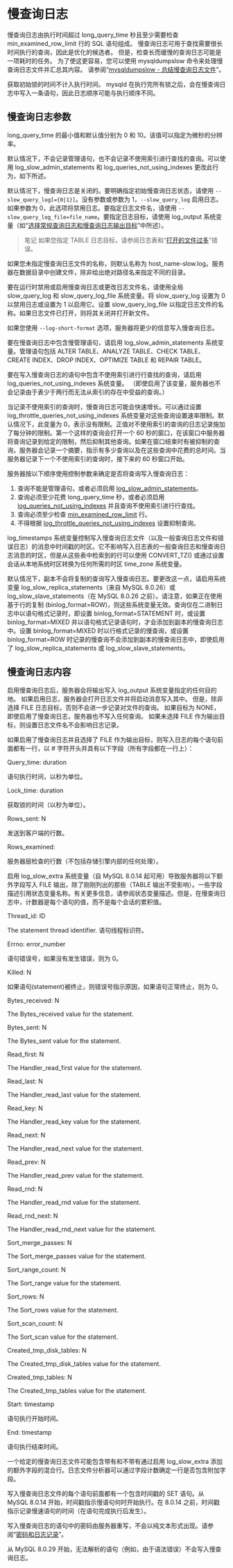 # 慢查询日志

慢查询日志由执行时间超过 long_query_time 秒且至少需要检查 min_examined_row_limit 行的 SQL 语句组成。 慢查询日志可用于查找需要很长时间执行的查询，因此是优化的候选者。 但是，检查长而缓慢的查询日志可能是一项耗时的任务。 为了使这更容易，您可以使用 mysqldumpslow 命令来处理慢查询日志文件并汇总其内容。 请参阅“[mysqldumpslow - 总结慢查询日志文件](慢查询日志.md)”。

获取初始锁的时间不计入执行时间。 mysqld 在执行完所有锁之后，会在慢查询日志中写入一条语句，因此日志顺序可能与执行顺序不同。

## 慢查询日志参数

long_query_time 的最小值和默认值分别为 0 和 10。该值可以指定为微秒的分辨率。

默认情况下，不会记录管理语句，也不会记录不使用索引进行查找的查询。可以使用 log_slow_admin_statements 和 log_queries_not_using_indexes 更改此行为，如下所述。

默认情况下，慢查询日志是关闭的。要明确指定初始慢查询日志状态，请使用 `--slow_query_log[={0|1}]`。没有参数或参数为 1，`--slow_query_log` 启用日志。如果参数为 0，此选项将禁用日志。要指定日志文件名，请使用 `--slow_query_log_file=file_name`。要指定日志目标，请使用 log_output 系统变量（如“[选择常规查询日志和慢查询日志输出目标](https://dev.mysql.com/doc/refman/8.0/en/log-destinations.html)”中所述）。

> 笔记
如果您指定 TABLE 日志目标，请参阅日志表和“[打开的文件过多](https://dev.mysql.com/doc/refman/8.0/en/log-destinations.html#log-destinations-tables-open-files)”错误。

如果您未指定慢查询日志文件的名称，则默认名称为 host_name-slow.log。服务器在数据目录中创建文件，除非给出绝对路径名来指定不同的目录。

要在运行时禁用或启用慢查询日志或更改日志文件名，请使用全局 slow_query_log 和 slow_query_log_file 系统变量。将 slow_query_log 设置为 0 以禁用日志或设置为 1 以启用它。设置 slow_query_log_file 以指定日志文件的名称。如果日志文件已打开，则将其关闭并打开新文件。

如果您使用 `--log-short-format` 选项，服务器将更少的信息写入慢查询日志。

要在慢查询日志中包含慢管理语句，请启用 log_slow_admin_statements 系统变量。管理语句包括 ALTER TABLE、ANALYZE TABLE、CHECK TABLE、CREATE INDEX、DROP INDEX、OPTIMIZE TABLE 和 REPAIR TABLE。

要在写入慢查询日志的语句中包含不使用索引进行行查找的查询，请启用 log_queries_not_using_indexes 系统变量。 （即使启用了该变量，服务器也不会记录由于表少于两行而无法从索引的存在中受益的查询。）

当记录不使用索引的查询时，慢查询日志可能会快速增长。可以通过设置 log_throttle_queries_not_using_indexes 系统变量对这些查询设置速率限制。默认情况下，此变量为 0，表示没有限制。正值对不使用索引的查询的日志记录施加了每分钟的限制。第一个这样的查询会打开一个 60 秒的窗口，在该窗口中服务器将查询记录到给定的限制，然后抑制其他查询。如果在窗口结束时有被抑制的查询，服务器会记录一个摘要，指示有多少查询以及在这些查询中花费的总时间。当服务器记录下一个不使用索引的查询时，接下来的 60 秒窗口开始。

服务器按以下顺序使用控制参数来确定是否将查询写入慢查询日志：

1. 查询不能是管理语句，或者必须启用 [log_slow_admin_statements](https://dev.mysql.com/doc/refman/8.0/en/server-system-variables.html#sysvar_log_slow_admin_statements)。
2. 查询必须至少花费 long_query_time 秒，或者必须启用 [log_queries_not_using_indexes](https://dev.mysql.com/doc/refman/8.0/en/server-system-variables.html#sysvar_log_queries_not_using_indexes) 并且查询不使用索引进行行查找。
3. 查询必须至少检查 [min_examined_row_limit](https://dev.mysql.com/doc/refman/8.0/en/server-system-variables.html#sysvar_min_examined_row_limit) 行。
4. 不得根据 [log_throttle_queries_not_using_indexes](https://dev.mysql.com/doc/refman/8.0/en/server-system-variables.html#sysvar_log_throttle_queries_not_using_indexes) 设置抑制查询。

log_timestamps 系统变量控制写入慢查询日志文件（以及一般查询日志文件和错误日志）的消息中时间戳的时区。它不影响写入日志表的一般查询日志和慢查询日志消息的时区，但是从这些表中检索到的行可以使用 CONVERT_TZ() 或通过设置会话从本地系统时区转换为任何所需的时区 time_zone 系统变量。

默认情况下，副本不会将复制的查询写入慢查询日志。要更改这一点，请启用系统变量 log_slow_replica_statements（来自 MySQL 8.0.26）或 log_slow_slave_statements（在 MySQL 8.0.26 之前）。请注意，如果正在使用基于行的复制 (binlog_format=ROW)，则这些系统变量无效。查询仅在二进制日志中以语句格式记录时，即设置 binlog_format=STATEMENT 时，或设置 binlog_format=MIXED 并以语句格式记录语句时，才会添加到副本的慢查询日志中。设置 binlog_format=MIXED 时以行格式记录的慢查询，或设置 binlog_format=ROW 时记录的慢查询不会添加到副本的慢查询日志中，即使启用了 log_slow_replica_statements 或 log_slow_slave_statements。

## 慢查询日志内容

启用慢查询日志后，服务器会将输出写入 log_output 系统变量指定的任何目的地。 如果启用日志，服务器会打开日志文件并将启动消息写入其中。 但是，除非选择 FILE 日志目标，否则不会进一步记录对文件的查询。 如果目标为 NONE，即使启用了慢查询日志，服务器也不写入任何查询。 如果未选择 FILE 作为输出目标，则设置日志文件名不会影响日志记录。

如果启用了慢查询日志并且选择了 FILE 作为输出目标，则写入日志的每个语句前面都有一行，以 # 字符开头并具有以下字段（所有字段都在一行上）：

Query_time: duration

语句执行时间，以秒为单位。

Lock_time: duration

获取锁的时间（以秒为单位）。

Rows_sent: N

发送到客户端的行数。

Rows_examined:

服务器层检查的行数（不包括存储引擎内部的任何处理）。

启用 log_slow_extra 系统变量（自 MySQL 8.0.14 起可用）导致服务器将以下额外字段写入 FILE 输出，除了刚刚列出的那些（TABLE 输出不受影响）。一些字段描述引用状态变量名称。有关更多信息，请参阅状态变量描述。但是，在慢查询日志中，计数器是每个语句的值，而不是每个会话的累积值。

Thread_id: ID

The statement thread identifier.
语句线程标识符。

Errno: error_number

语句错误号，如果没有发生错误，则为 0。

Killed: N

如果语句(statement)被终止，则错误号指示原因，如果语句正常终止，则为 0。

Bytes_received: N

The Bytes_received value for the statement.

Bytes_sent: N

The Bytes_sent value for the statement.

Read_first: N

The Handler_read_first value for the statement.

Read_last: N

The Handler_read_last value for the statement.

Read_key: N

The Handler_read_key value for the statement.

Read_next: N

The Handler_read_next value for the statement.

Read_prev: N

The Handler_read_prev value for the statement.

Read_rnd: N

The Handler_read_rnd value for the statement.

Read_rnd_next: N

The Handler_read_rnd_next value for the statement.

Sort_merge_passes: N

The Sort_merge_passes value for the statement.

Sort_range_count: N

The Sort_range value for the statement.

Sort_rows: N

The Sort_rows value for the statement.

Sort_scan_count: N

The Sort_scan value for the statement.

Created_tmp_disk_tables: N

The Created_tmp_disk_tables value for the statement.

Created_tmp_tables: N

The Created_tmp_tables value for the statement.

Start: timestamp

语句执行开始时间。

End: timestamp

语句执行结束时间。

一个给定的慢查询日志文件可能包含带有和不带有通过启用 log_slow_extra 添加的额外字段的混合行。日志文件分析器可以通过字段计数确定一行是否包含附加字段。

写入慢查询日志文件的每个语句前面都有一个包含时间戳的 SET 语句。从 MySQL 8.0.14 开始，时间戳指示慢语句何时开始执行。在 8.0.14 之前，时间戳指示记录慢速语句的时间（在语句完成执行后发生）。

写入慢查询日志的语句中的密码由服务器重写，不会以纯文本形式出现。请参阅“[密码和日志记录](https://dev.mysql.com/doc/refman/8.0/en/password-logging.html)”。

从 MySQL 8.0.29 开始，无法解析的语句（例如，由于语法错误）不会写入慢查询日志。
